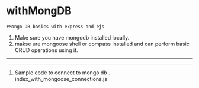 # withMongDB
```
#Mongo DB basics with express and ejs
```
1. Make sure you have mongodb installed locally.
2. makse ure mongoose shell or compass installed and can perform basic CRUD operations using it.

--------------------------------------------------------------------------------------------------------
--------------------------------------------------------------------------------------------------------

1. Sample code to connect to mongo db . index_with_mongoose_connections.js

